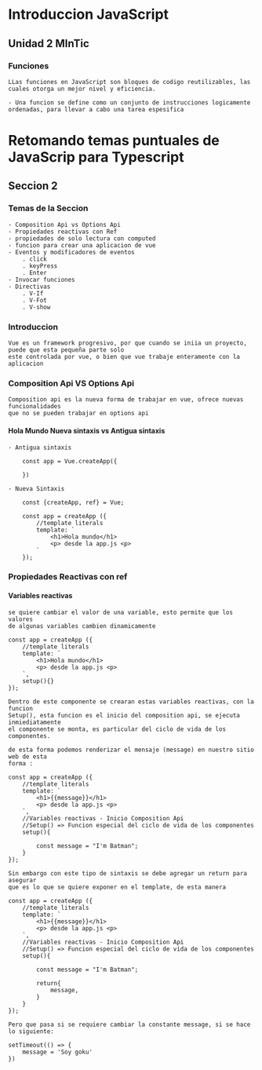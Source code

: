 # Introduccion JavaScript 

## Unidad 2 MInTic 

### Funciones 

    LLas funciones en JavaScript son bloques de codigo reutilizables, las cuales otorga un mejor nivel y eficiencia. 

    - Una funcion se define como un conjunto de instrucciones logicamente ordenadas, para llevar a cabo una tarea espesifica 
# Retomando temas puntuales de JavaScrip para Typescript

## Seccion 2 

### Temas de la Seccion 
    - Composition Api vs Options Api
    - Propiedades reactivas con Ref
    - propiedades de solo lectura con computed
    - funcion para crear una aplicacion de vue 
    - Eventos y modificadores de eventos
        . click
        . keyPress 
        . Enter 
    - Invocar funciones 
    - Directivas 
        . V-If
        . V-Fot 
        . V-show


### Introduccion 
    Vue es un framework progresivo, por que cuando se iniia un proyecto, puede que esta pequeña parte solo 
    este controlada por vue, o bien que vue trabaje enteramente con la aplicacion 

### Composition Api VS Options Api
    Composition api es la nueva forma de trabajar en vue, ofrece nuevas funcionalidades 
    que no se pueden trabajar en options api 

#### Hola Mundo Nueva sintaxis vs Antigua sintaxis

    - Antigua sintaxis 
        
        const app = Vue.createApp({

        })

    - Nueva Sintaxis 

        const {createApp, ref} = Vue;

        const app = createApp ({
            //template literals
            template: `
                <h1>Hola mundo</h1>
                <p> desde la app.js <p>
            `
        });

### Propiedades Reactivas con ref

#### Variables reactivas 

    se quiere cambiar el valor de una variable, esto permite que los valores 
    de algunas variables cambien dinamicamente

    const app = createApp ({
        //template literals
        template: `
            <h1>Hola mundo</h1>
            <p> desde la app.js <p>
        `,
        setup(){}
    });

    Dentro de este componente se crearan estas variables reactivas, con la funcion 
    Setup(), esta funcion es el inicio del composition api, se ejecuta inmiediatamente 
    el componente se monta, es particular del ciclo de vida de los componentes. 

    de esta forma podemos renderizar el mensaje (message) en nuestro sitio web de esta 
    forma : 

    const app = createApp ({
        //template literals
        template: `
            <h1>{{message}}</h1>
            <p> desde la app.js <p>
        `,
        //Variables reactivas - Inicio Composition Api
        //Setup() => Funcion especial del ciclo de vida de los componentes 
        setup(){

            const message = "I'm Batman";
        }
    });

    Sin embargo con este tipo de sintaxis se debe agregar un return para asegurar 
    que es lo que se quiere exponer en el template, de esta manera 

    const app = createApp ({
        //template literals
        template: `
            <h1>{{message}}</h1>
            <p> desde la app.js <p>
        `,
        //Variables reactivas - Inicio Composition Api
        //Setup() => Funcion especial del ciclo de vida de los componentes 
        setup(){

            const message = "I'm Batman";

            return{
                message,
            }
        }
    });

    Pero que pasa si se requiere cambiar la constante message, si se hace lo siguiente:

    setTimeout(() => {
        message = 'Soy goku'
    })





        

